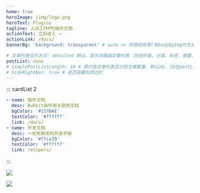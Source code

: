 ```yaml
---
home: true
heroImage: /img/logo.png
heroText: Plugins
tagline: 人间工作P的插件文档
actionText: 立刻进入 →
actionLink: /docs/
bannerBg: 'background: transparent' # auto => 网格纹背景(有bodyBgImg时无背景)，默认 | none => 无 | '大图地址' | background: 自定义背景样式       提示：如发现文本颜色不适应你的背景时可以到palette.styl修改$bannerTextColor变量

# 文章列表显示方式: detailed 默认，显示详细版文章列表（包括作者、分类、标签、摘要、分页等）| simple => 显示简约版文章列表（仅标题和日期）| none 不显示文章列表
postList: none
# simplePostListLength: 10 # 简约版文章列表显示的文章数量，默认10。（仅在postList设置为simple时生效）
# hideRightBar: true # 是否隐藏右侧边栏
---
```


::: cardList 2
```yaml
- name: 插件文档
  desc: Bukkit插件相关使用文档
  bgColor: '#157BAE'
  textColor: '#ffffff'
  link: /docs/
- name: 开发文档
  desc: 一些依赖库的开发手册
  bgColor: '#ffca39'
  textColor: '#ffffff'
  link: /elopers/
```
:::

![](https://box.mcio.dev/github/readme-stats)

![](https://s1.mrxiaom.top/github-snake.svg)
